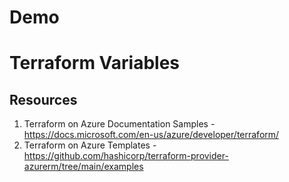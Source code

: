 # Demo
# Terraform Variables


## Resources
1. Terraform on Azure Documentation Samples - https://docs.microsoft.com/en-us/azure/developer/terraform/
2. Terraform on Azure Templates - https://github.com/hashicorp/terraform-provider-azurerm/tree/main/examples
